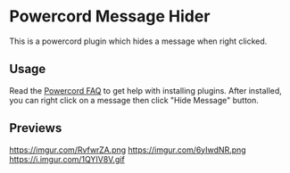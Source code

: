 # Powercord Message Hider

This is a powercord plugin which hides a message when right clicked.

## Usage

Read the [Powercord FAQ](https://powercord.dev/faq) to get help with installing plugins. After installed, you can right click on a message then click "Hide Message" button.

## Previews

https://imgur.com/RvfwrZA.png
https://imgur.com/6yIwdNR.png
https://i.imgur.com/1QYIV8V.gif
